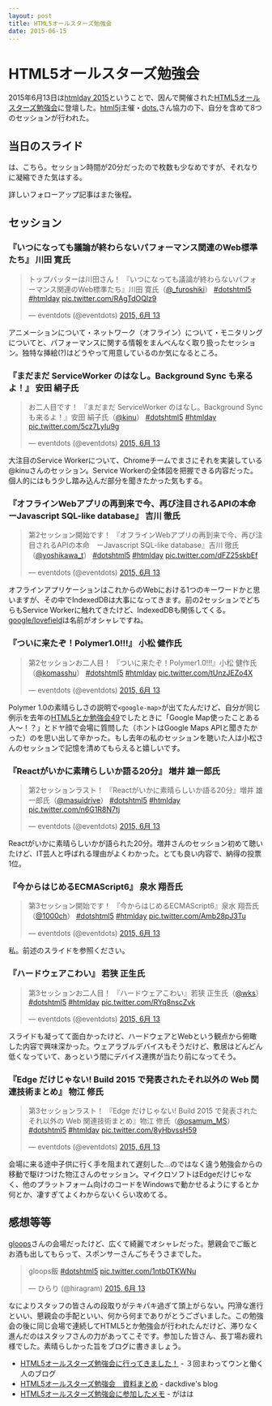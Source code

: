 ```yaml
---
layout: post
title: HTML5オールスターズ勉強会
date: 2015-06-15
---
```


# HTML5オールスターズ勉強会

2015年6月13日は[htmlday 2015](http://www.htmlday.jp/)ということで、因んで開催された[HTML5オールスターズ勉強会](http://eventdots.jp/event/496476)に登壇した。[html5j](http://html5j.org/)主催・[dots.](http://eventdots.jp/)さん協力の下、自分を含めて8つのセッションが行われた。

## 当日のスライド

は、こちら。セッション時間が20分だったので枚数も少なめですが、それなりに凝縮できた気はする。

<script async class="speakerdeck-embed" data-id="617f2e6d9aa04843b4d27368d5f11b8c" data-ratio="1.33333333333333" src="//speakerdeck.com/assets/embed.js"></script>

詳しいフォローアップ記事はまた後程。

## セッション

### 『いつになっても議論が終わらないパフォーマンス関連のWeb標準たち』 川田 寛氏

<blockquote class="twitter-tweet" lang="ja"><p lang="ja" dir="ltr">トップバッターは川田さん！&#10;『いつになっても議論が終わらないパフォーマンス関連のWeb標準たち』川田 寛氏（<a href="https://twitter.com/_furoshiki">@_furoshiki</a>）&#10;&#10;<a href="https://twitter.com/hashtag/dotshtml5?src=hash">#dotshtml5</a> <a href="https://twitter.com/hashtag/htmlday?src=hash">#htmlday</a> <a href="http://t.co/RAgTdOQlz9">pic.twitter.com/RAgTdOQlz9</a></p>&mdash; eventdots (@eventdots) <a href="https://twitter.com/eventdots/status/609583169885483009">2015, 6月 13</a></blockquote>

アニメーションについて・ネットワーク（オフライン）について・モニタリングについてと、パフォーマンスに関する情報をまんべんなく取り扱ったセッション。独特な挿絵(?)はどうやって用意しているのか気になるところ。

### 『まだまだ ServiceWorker のはなし。Background Sync も来るよ！』 安田 絹子氏

<blockquote class="twitter-tweet" lang="ja"><p lang="ja" dir="ltr">お二人目です！&#10;『まだまだ ServiceWorker のはなし。Background Sync も来るよ！』安田 絹子氏（<a href="https://twitter.com/kinu">@kinu</a>）&#10;<a href="https://twitter.com/hashtag/dotshtml5?src=hash">#dotshtml5</a> <a href="https://twitter.com/hashtag/htmlday?src=hash">#htmlday</a> <a href="http://t.co/5cz7LyIu9g">pic.twitter.com/5cz7LyIu9g</a></p>&mdash; eventdots (@eventdots) <a href="https://twitter.com/eventdots/status/609591472438906880">2015, 6月 13</a></blockquote>

大注目のService Workerについて、Chromeチームでまさにそれを実装している@kinuさんのセッション。Service Workerの全体図を把握できる内容だった。個人的にはもう少し踏み込んだ部分を聞きたかった気もする。

### 『オフラインWebアプリの再到来で今、再び注目されるAPIの本命　ーJavascript SQL-like database』 吉川 徹氏

<blockquote class="twitter-tweet" lang="ja"><p lang="ja" dir="ltr">第2セッション開始です！&#10;『オフラインWebアプリの再到来で今、再び注目されるAPIの本命　ーJavascript SQL-like database』吉川 徹氏（<a href="https://twitter.com/yoshikawa_t">@yoshikawa_t</a>）&#10;<a href="https://twitter.com/hashtag/dotshtml5?src=hash">#dotshtml5</a> <a href="https://twitter.com/hashtag/htmlday?src=hash">#htmlday</a> <a href="http://t.co/dFZ25skbEf">pic.twitter.com/dFZ25skbEf</a></p>&mdash; eventdots (@eventdots) <a href="https://twitter.com/eventdots/status/609601501275688960">2015, 6月 13</a></blockquote>

オフラインアプリケーションはこれからのWebにおける1つのキーワードかと思いますが、その中でIndexedDBは大事になってきます。前の2セッションでどちらもService Workerに触れてきたけど、IndexedDBも関係してくる。[google/lovefield](https://github.com/google/lovefield)は名前がオシャレですね。

### 『ついに来たぞ！Polymer1.0!!!』 小松 健作氏

<blockquote class="twitter-tweet" lang="ja"><p lang="ja" dir="ltr">第2セッションお二人目！&#10;『ついに来たぞ！Polymer1.0!!!』小松 健作氏（<a href="https://twitter.com/komasshu">@komasshu</a>）&#10;<a href="https://twitter.com/hashtag/dotshtml5?src=hash">#dotshtml5</a> <a href="https://twitter.com/hashtag/htmlday?src=hash">#htmlday</a> <a href="http://t.co/tUnzJEZo4X">pic.twitter.com/tUnzJEZo4X</a></p>&mdash; eventdots (@eventdots) <a href="https://twitter.com/eventdots/status/609604951916982272">2015, 6月 13</a></blockquote>

Polymer 1.0の素晴らしさの説明で`<google-map>`が出てたんだけど、自分が同じ例示を去年の[HTML5とか勉強会49](/posts/2014/html5-and-other-vol49.html)でしたときに「Google Map使ったことある人〜！？」とドヤ顔で会場に質問した（ホントはGoogle Maps APIと聞きたかった）のを思い出して辛かった。もし去年の私のセッションを聴いた人は小松さんのセッションで記憶を清めてもらえると嬉しいです。

### 『Reactがいかに素晴らしいか語る20分』 増井 雄一郎氏

<blockquote class="twitter-tweet" lang="ja"><p lang="ja" dir="ltr">第2セッションラスト！&#10;『Reactがいかに素晴らしいか語る20分』増井 雄一郎氏（<a href="https://twitter.com/masuidrive">@masuidrive</a>）&#10;<a href="https://twitter.com/hashtag/dotshtml5?src=hash">#dotshtml5</a> <a href="https://twitter.com/hashtag/htmlday?src=hash">#htmlday</a> <a href="http://t.co/n6G1R8N7tj">pic.twitter.com/n6G1R8N7tj</a></p>&mdash; eventdots (@eventdots) <a href="https://twitter.com/eventdots/status/609610143748063232">2015, 6月 13</a></blockquote>

Reactがいかに素晴らしいかが語られた20分。増井さんのセッション初めて聴いたけど、IT芸人と呼ばれる理由がよくわかった。とても良い内容で、納得の投票1位。

### 『今からはじめるECMAScript6』 泉水 翔吾氏

<blockquote class="twitter-tweet" lang="ja"><p lang="ja" dir="ltr">第3セッション開始です！&#10;『今からはじめるECMAScript6』泉水 翔吾氏（<a href="https://twitter.com/1000ch">@1000ch</a>）&#10;<a href="https://twitter.com/hashtag/dotshtml5?src=hash">#dotshtml5</a> <a href="https://twitter.com/hashtag/htmlday?src=hash">#htmlday</a> <a href="http://t.co/Amb28pJ3Tu">pic.twitter.com/Amb28pJ3Tu</a></p>&mdash; eventdots (@eventdots) <a href="https://twitter.com/eventdots/status/609618493529419776">2015, 6月 13</a></blockquote>

私。前述のスライドを参照ください。

### 『ハードウェアこわい』 若狭 正生氏

<blockquote class="twitter-tweet" lang="ja"><p lang="ja" dir="ltr">第3セッションお二人目！&#10;『ハードウェアこわい』若狭 正生氏（<a href="https://twitter.com/wks">@wks</a>）&#10;<a href="https://twitter.com/hashtag/dotshtml5?src=hash">#dotshtml5</a> <a href="https://twitter.com/hashtag/htmlday?src=hash">#htmlday</a> <a href="http://t.co/RYq8nscZvk">pic.twitter.com/RYq8nscZvk</a></p>&mdash; eventdots (@eventdots) <a href="https://twitter.com/eventdots/status/609623434876751872">2015, 6月 13</a></blockquote>

スライドも凝ってて面白かったけど、ハードウェアとWebという観点から俯瞰した内容で興味深かった。ウェアラブルデバイスもそうだけど、敷居はどんどん低くなっていて、あっという間にデバイス連携が当たり前になってそう。

### 『Edge だけじゃない! Build 2015 で発表されたそれ以外の Web 関連技術まとめ』 物江 修氏

<blockquote class="twitter-tweet" lang="ja"><p lang="ja" dir="ltr">第3セッションラスト！&#10;『Edge だけじゃない! Build 2015 で発表されたそれ以外の Web 関連技術まとめ』物江 修氏（<a href="https://twitter.com/osamum_MS">@osamum_MS</a>）&#10;<a href="https://twitter.com/hashtag/dotshtml5?src=hash">#dotshtml5</a> <a href="https://twitter.com/hashtag/htmlday?src=hash">#htmlday</a> <a href="http://t.co/8yHbvssH59">pic.twitter.com/8yHbvssH59</a></p>&mdash; eventdots (@eventdots) <a href="https://twitter.com/eventdots/status/609629158075838465">2015, 6月 13</a></blockquote>

会場に来る途中子供に行く手を阻まれて遅刻した…のではなく違う勉強会からの移動で駆けつけた物江さんのセッション。マイクロソフトはEdgeだけじゃなく、他のプラットフォーム向けのコードをWindowsで動かせるようにするとか何とか、凄すぎてよくわからないくらい攻めてる。

## 感想等等

[gloops](http://gloops.com/)さんの会場だったけど、広くて綺麗でオシャレだった。懇親会でご飯とお酒も出してもらって、スポンサーさんごちそうさまでした。

<blockquote class="twitter-tweet" lang="ja"><p lang="ja" dir="ltr">gloops飯 <a href="https://twitter.com/hashtag/dotshtml5?src=hash">#dotshtml5</a> <a href="http://t.co/1ntb0TKWNu">pic.twitter.com/1ntb0TKWNu</a></p>&mdash; ひらり (@hiragram) <a href="https://twitter.com/hiragram/status/609645451726303234">2015, 6月 13</a></blockquote>

なによりスタッフの皆さんの段取りがテキパキ過ぎて頭上がらない。円滑な進行といい、懇親会の手配といい、何から何までありがとうございました。この勉強会の後に同じ会場で連続してHTML5とか勉強会が行われたんだけど、滞りなく進んだのはスタッフさんの力があってこそです。参加した皆さん、長丁場お疲れ様でした。素晴らしかった旨をブログに書きましょう。

- [HTML5オールスターズ勉強会に行ってきました！](http://shirobit.hatenablog.com/entry/2015/06/14/HTML5%E3%82%AA%E3%83%BC%E3%83%AB%E3%82%B9%E3%82%BF%E3%83%BC%E3%82%BA%E5%8B%89%E5%BC%B7%E4%BC%9A%E3%81%AB%E8%A1%8C%E3%81%A3%E3%81%A6%E3%81%8D%E3%81%BE%E3%81%97%E3%81%9F%EF%BC%81) - ３回まわってウンと働く人のブログ
- [HTML5オールスターズ勉強会　資料まとめ](http://dackdive.hateblo.jp/entry/2015/06/13/161143) - dackdive's blog
- [HTML5オールスターズ勉強会に参加したメモ](http://hiragram.hatenablog.jp/entry/2015/06/14/160502) - がはは